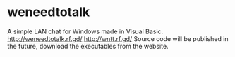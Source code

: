 # weneedtotalk
A simple LAN chat for Windows made in Visual Basic.
http://weneedtotalk.rf.gd/
http://wntt.rf.gd/
Source code will be published in the future, download the executables from the website.
